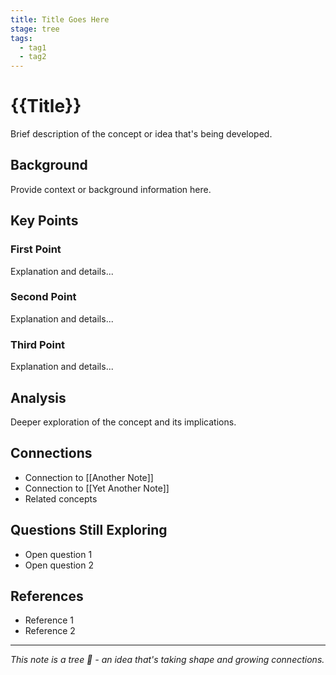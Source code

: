 ```yaml
---
title: Title Goes Here
stage: tree
tags:
  - tag1
  - tag2
---
```


# {{Title}}

Brief description of the concept or idea that's being developed.

## Background

Provide context or background information here.

## Key Points

### First Point
Explanation and details...

### Second Point
Explanation and details...

### Third Point
Explanation and details...

## Analysis

Deeper exploration of the concept and its implications.

## Connections

- Connection to [[Another Note]]
- Connection to [[Yet Another Note]]
- Related concepts

## Questions Still Exploring

- Open question 1
- Open question 2

## References

- Reference 1
- Reference 2

---

*This note is a tree 🌿 - an idea that's taking shape and growing connections.* 